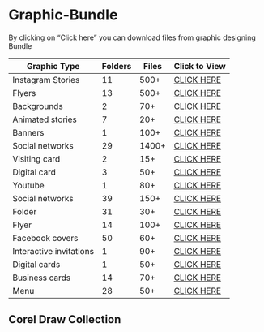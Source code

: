 # Graphic-Bundle
By clicking on “Click here” you can download files from graphic designing Bundle

| Graphic Type      | Folders | Files | Click to View |
|-------------------|---------|-------|---------------|
| Instagram Stories | 11      | 500+  | [CLICK HERE](https://drive.google.com/drive/folders/1MmY6YNJauPpce9FqYm8ekHom0SHcdlPN)    |
| Flyers            | 13      | 500+  | [CLICK HERE](https://drive.google.com/drive/folders/1DM6MVDQNvnElUy0A6u-xE4T275UuSpvk)    |
| Backgrounds       | 2       | 70+   | [CLICK HERE](https://drive.google.com/drive/folders/19J6oXSW3UApmQx_LakskyUSIyWhCPEMz)    |
| Animated stories  | 7       | 20+   | [CLICK HERE](https://drive.google.com/drive/folders/1GABsifB4CkndpgJktcRZRqYM6HTp_jXz)    |
| Banners           | 1       | 100+  | [CLICK HERE](https://drive.google.com/drive/folders/1-8CVWIwHyWQdvZWEy4YvDjek9jhmekza)    |
| Social networks   | 29      | 1400+ | [CLICK HERE](https://drive.google.com/drive/folders/166rRx_TQBTE8BJS4mxKvNo2nLoaGN-ff)    |
| Visiting card     | 2       | 15+   | [CLICK HERE](https://drive.google.com/drive/folders/1DSzdxJ0sifTZHIOaAL589XhicsACDUIi)    |
| Digital card      | 3       | 50+   | [CLICK HERE](https://drive.google.com/drive/folders/14R8c8YDHRczRU9CYWs0ji6d8MYX_Cb5i)    |
| Youtube           | 1       | 80+   | [CLICK HERE](https://drive.google.com/drive/folders/1DMErG1sipN7GApjiOA1OvP_A3nnN9kKe)    |
| Social networks   | 39      | 150+  | [CLICK HERE](https://drive.google.com/drive/folders/1znTUgYmlLo2eCB8cIThNA3y6a3dOThcL)    |
| Folder            | 31      | 30+   | [CLICK HERE](https://drive.google.com/drive/folders/17rBNKQQI3aEDlRcTVv1ZTTGOCP_0Hh1m)    |
| Flyer             | 14      | 100+  | [CLICK HERE](https://drive.google.com/drive/folders/1wbHY8-vNS1-1tp6vJFxQgmunPLrnVTYh)    |
| Facebook covers   | 50      | 60+   | [CLICK HERE](https://drive.google.com/drive/folders/1rstjqqa2bz35DLGqzPBQ4wJAVLeR9Ujr)    |
| Interactive invitations   | 1      | 90+  | [CLICK HERE](https://drive.google.com/drive/folders/1DSvMsTBEqk8mhoQwbZYwQB-yuJbY_djf)    |
| Digital cards     | 1       | 50+   | [CLICK HERE](https://drive.google.com/drive/folders/14R8c8YDHRczRU9CYWs0ji6d8MYX_Cb5i)    |
| Business cards    | 14      | 70+   | [CLICK HERE](https://drive.google.com/drive/folders/17rhao6Ccfa6qFj1PdmAFEdse35zoheW0)    |
| Menu              | 28      | 50+   | [CLICK HERE](https://drive.google.com/drive/folders/17qkhEu5o158__WnzxRSSgF1XK3UbUSW9)    |

## Corel Draw Collection
